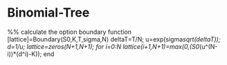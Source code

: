# Binomial-Tree
%% calculate the option boundary
function [lattice]=Boundary(S0,K,T,sigma,N)
    deltaT=T/N;
    u=exp(sigma*sqrt(deltaT));
    d=1/u;
    lattice=zeros(N+1,N+1);
    for i=0:N
        lattice(i+1,N+1)=max(0,(S0*(u^(N-i))*(d^i)-K));
    end
